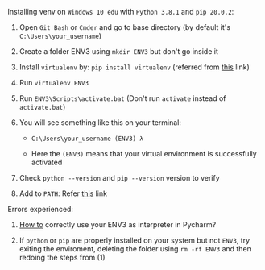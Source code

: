 Installing venv on `Windows 10 edu` with `Python 3.8.1` and `pip 20.0.2`:

1. Open `Git Bash` or `Cmder` and go to base directory (by default it's `C:\Users\your_username`)

2. Create a folder ENV3 using `mkdir ENV3` but don't go inside it

3. Install `virtualenv` by: `pip install virtualenv` (referred from [this](https://virtualenv.pypa.io/en/latest/installation.html) link)

3. Run `virtualenv ENV3`

4. Run `ENV3\Scripts\activate.bat` (Don't run `activate` instead of `activate.bat`)

5. You will see something like this on your terminal:

   * `C:\Users\your_username (ENV3) λ`

   * Here the `(ENV3)` means that your virtual environment is successfully activated

6. Check `python --version` and `pip --version` version to verify

7. Add to `PATH`: Refer [this](https://cloudmesh.github.io/cloudmesh-manual/installation/install.html#venv-setup-on-windows) link


Errors experienced:

1. [How to](https://www.jetbrains.com/help/pycharm/creating-virtual-environment.html) correctly use your ENV3 as interpreter in Pycharm?

2. If `python` or `pip` are properly installed on your system but not `ENV3`, try exiting the enviroment, deleting the folder using `rm -rf ENV3` and then redoing the steps from (1)



